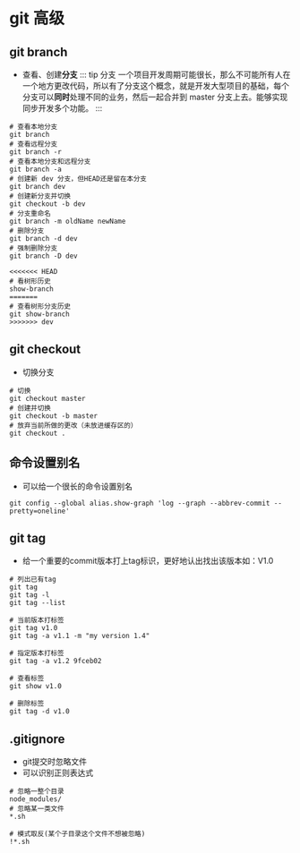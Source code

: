 # git 高级

## git branch
* 查看、创建**分支**
::: tip 分支
一个项目开发周期可能很长，那么不可能所有人在一个地方更改代码，所以有了分支这个概念，就是开发大型项目的基础，每个分支可以**同时**处理不同的业务，然后一起合并到 master 分支上去。能够实现同步开发多个功能。
:::
```shell
# 查看本地分支
git branch
# 查看远程分支
git branch -r
# 查看本地分支和远程分支
git branch -a
# 创建新 dev 分支，但HEAD还是留在本分支
git branch dev
# 创建新分支并切换
git checkout -b dev
# 分支重命名
git branch -m oldName newName
# 删除分支
git branch -d dev
# 强制删除分支
git branch -D dev

<<<<<<< HEAD
# 看树形历史
show-branch
=======
# 查看树形分支历史
git show-branch
>>>>>>> dev
```

## git checkout
* 切换分支
```shell
# 切换
git checkout master
# 创建并切换
git checkout -b master
# 放弃当前所做的更改（未放进缓存区的）
git checkout .
```

## 命令设置别名
* 可以给一个很长的命令设置别名
```shell
git config --global alias.show-graph 'log --graph --abbrev-commit --pretty=oneline'
```

## git tag
* 给一个重要的commit版本打上tag标识，更好地认出找出该版本如：V1.0
```shell
# 列出已有tag
git tag
git tag -l
git tag --list

# 当前版本打标签
git tag v1.0
git tag -a v1.1 -m "my version 1.4"

# 指定版本打标签
git tag -a v1.2 9fceb02

# 查看标签
git show v1.0

# 删除标签
git tag -d v1.0
```

## .gitignore
* git提交时忽略文件
* 可以识别正则表达式
```shell
# 忽略一整个目录
node_modules/
# 忽略某一类文件
*.sh

# 模式取反(某个子目录这个文件不想被忽略)
!*.sh
```